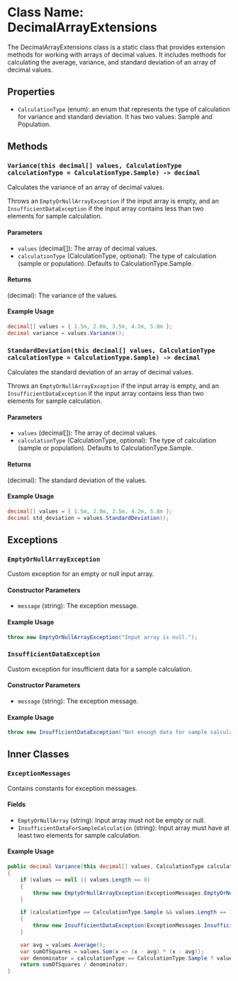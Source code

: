# Class Name: DecimalArrayExtensions

The DecimalArrayExtensions class is a static class that provides extension methods for working with arrays of decimal values. It includes methods for calculating the average, variance, and standard deviation of an array of decimal values.

## Properties

- `CalculationType` (enum): an enum that represents the type of calculation for variance and standard deviation. It has two values: Sample and Population.

## Methods


### `Variance(this decimal[] values, CalculationType calculationType = CalculationType.Sample) -> decimal`

Calculates the variance of an array of decimal values.

Throws an `EmptyOrNullArrayException` if the input array is empty, and an `InsufficientDataException` if the input array contains less than two elements for sample calculation.

#### Parameters

- `values` (decimal[]): The array of decimal values.
- `calculationType` (CalculationType, optional): The type of calculation (sample or population). Defaults to CalculationType.Sample.

#### Returns

(decimal): The variance of the values.

#### Example Usage

```csharp
decimal[] values = { 1.5m, 2.0m, 3.5m, 4.2m, 5.8m };
decimal variance = values.Variance();
```


### `StandardDeviation(this decimal[] values, CalculationType calculationType = CalculationType.Sample) -> decimal`

Calculates the standard deviation of an array of decimal values.

Throws an `EmptyOrNullArrayException` if the input array is empty, and an `InsufficientDataException` if the input array contains less than two elements for sample calculation.

#### Parameters

- `values` (decimal[]): The array of decimal values.
- `calculationType` (CalculationType, optional): The type of calculation (sample or population). Defaults to CalculationType.Sample.

#### Returns

(decimal): The standard deviation of the values.

#### Example Usage

```csharp
decimal[] values = { 1.5m, 2.0m, 3.5m, 4.2m, 5.8m };
decimal std_deviation = values.StandardDeviation();
```


## Exceptions

### `EmptyOrNullArrayException`

Custom exception for an empty or null input array.

#### Constructor Parameters

- `message` (string): The exception message.

#### Example Usage

```csharp
throw new EmptyOrNullArrayException("Input array is null.");
```


### `InsufficientDataException`

Custom exception for insufficient data for a sample calculation.

#### Constructor Parameters

- `message` (string): The exception message.

#### Example Usage

```csharp
throw new InsufficientDataException("Not enough data for sample calculation.");
```


## Inner Classes

### `ExceptionMessages`

Contains constants for exception messages.

#### Fields

- `EmptyOrNullArray` (string): Input array must not be empty or null.
- `InsufficientDataForSampleCalculation` (string): Input array must have at least two elements for sample calculation.

#### Example Usage

```csharp
public decimal Variance(this decimal[] values, CalculationType calculationType = CalculationType.Sample)
{
    if (values == null || values.Length == 0)
    {
        throw new EmptyOrNullArrayException(ExceptionMessages.EmptyOrNullArray);
    }

    if (calculationType == CalculationType.Sample && values.Length == 1)
    {
        throw new InsufficientDataException(ExceptionMessages.InsufficientDataForSampleCalculation);
    }

    var avg = values.Average();
    var sumOfSquares = values.Sum(x => (x - avg) * (x - avg));
    var denominator = calculationType == CalculationType.Sample ? values.Length - 1 : values.Length;
    return sumOfSquares / denominator;
}
```
